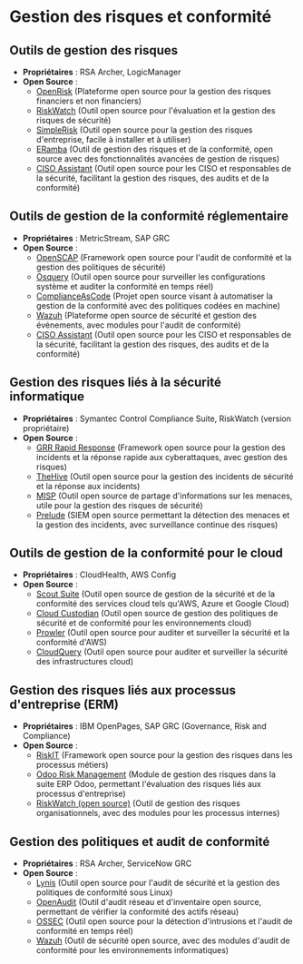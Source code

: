 # Gestion des risques et conformité

## Outils de gestion des risques
- **Propriétaires** : RSA Archer, LogicManager
- **Open Source** :
  - [OpenRisk](https://www.openrisk.eu/) (Plateforme open source pour la gestion des risques financiers et non financiers)
  - [RiskWatch](https://www.riskwatch.com/) (Outil open source pour l'évaluation et la gestion des risques de sécurité)
  - [SimpleRisk](https://www.simplerisk.com/) (Outil open source pour la gestion des risques d'entreprise, facile à installer et à utiliser)
  - [ERamba](https://www.eramba.org/) (Outil de gestion des risques et de la conformité, open source avec des fonctionnalités avancées de gestion de risques)
  - [CISO Assistant](https://ciso-assistant.io/) (Outil open source pour les CISO et responsables de la sécurité, facilitant la gestion des risques, des audits et de la conformité)

## Outils de gestion de la conformité réglementaire
- **Propriétaires** : MetricStream, SAP GRC
- **Open Source** :
  - [OpenSCAP](https://www.open-scap.org/) (Framework open source pour l'audit de conformité et la gestion des politiques de sécurité)
  - [Osquery](https://osquery.io/) (Outil open source pour surveiller les configurations système et auditer la conformité en temps réel)
  - [ComplianceAsCode](https://complianceascode.github.io/) (Projet open source visant à automatiser la gestion de la conformité avec des politiques codées en machine)
  - [Wazuh](https://wazuh.com/) (Plateforme open source de sécurité et gestion des événements, avec modules pour l'audit de conformité)
  - [CISO Assistant](https://ciso-assistant.io/) (Outil open source pour les CISO et responsables de la sécurité, facilitant la gestion des risques, des audits et de la conformité)


## Gestion des risques liés à la sécurité informatique
- **Propriétaires** : Symantec Control Compliance Suite, RiskWatch (version propriétaire)
- **Open Source** :
  - [GRR Rapid Response](https://grr.dev/) (Framework open source pour la gestion des incidents et la réponse rapide aux cyberattaques, avec gestion des risques)
  - [TheHive](https://thehive-project.org/) (Outil open source pour la gestion des incidents de sécurité et la réponse aux incidents)
  - [MISP](https://www.misp-project.org/) (Outil open source de partage d'informations sur les menaces, utile pour la gestion des risques de sécurité)
  - [Prelude](https://www.prelude-siem.org/) (SIEM open source permettant la détection des menaces et la gestion des incidents, avec surveillance continue des risques)

## Outils de gestion de la conformité pour le cloud
- **Propriétaires** : CloudHealth, AWS Config
- **Open Source** :
  - [Scout Suite](https://github.com/nccgroup/ScoutSuite) (Outil open source de gestion de la sécurité et de la conformité des services cloud tels qu'AWS, Azure et Google Cloud)
  - [Cloud Custodian](https://cloudcustodian.io/) (Outil open source de gestion des politiques de sécurité et de conformité pour les environnements cloud)
  - [Prowler](https://github.com/prowler-cloud/prowler) (Outil open source pour auditer et surveiller la sécurité et la conformité d'AWS)
  - [CloudQuery](https://www.cloudquery.io/) (Outil open source pour auditer et surveiller la sécurité des infrastructures cloud)

## Gestion des risques liés aux processus d'entreprise (ERM)
- **Propriétaires** : IBM OpenPages, SAP GRC (Governance, Risk and Compliance)
- **Open Source** :
  - [RiskIT](https://github.com/Open-Risk/riskit) (Framework open source pour la gestion des risques dans les processus métiers)
  - [Odoo Risk Management](https://www.odoo.com/app/risk-management) (Module de gestion des risques dans la suite ERP Odoo, permettant l'évaluation des risques liés aux processus d'entreprise)
  - [RiskWatch (open source)](https://www.riskwatch.com/) (Outil de gestion des risques organisationnels, avec des modules pour les processus internes)

## Gestion des politiques et audit de conformité
- **Propriétaires** : RSA Archer, ServiceNow GRC
- **Open Source** :
  - [Lynis](https://cisofy.com/lynis/) (Outil open source pour l'audit de sécurité et la gestion des politiques de conformité sous Linux)
  - [OpenAudit](https://www.open-audit.org/) (Outil d'audit réseau et d'inventaire open source, permettant de vérifier la conformité des actifs réseau)
  - [OSSEC](https://www.ossec.net/) (Outil open source pour la détection d'intrusions et l'audit de conformité en temps réel)
  - [Wazuh](https://wazuh.com/) (Outil de sécurité open source, avec des modules d'audit de conformité pour les environnements informatiques)

